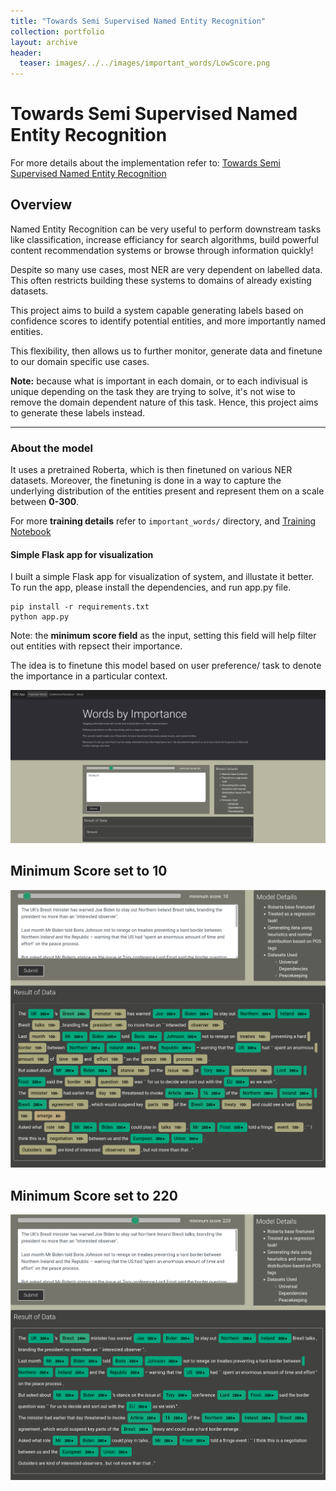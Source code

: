 ```yaml
---
title: "Towards Semi Supervised Named Entity Recognition"
collection: portfolio
layout: archive
header: 
  teaser: images/../../images/important_words/LowScore.png
---
```


# Towards Semi Supervised Named Entity Recognition

For more details about the implementation refer to: [Towards Semi Supervised Named Entity Recognition](https://github.com/TGDivy/Towards-unlabelled-Entity-Detection)

## Overview

Named Entity Recognition can be very useful to perform downstream tasks like classification, increase efficiancy for search algorithms, build powerful content recommendation systems or browse through information quickly!

Despite so many use cases, most NER are very dependent on labelled data. This often restricts building these systems to domains of already existing datasets.

This project aims to build a system capable generating labels based on confidence scores to identify potential entities, and more importantly named entities. 

This flexibility, then allows us to further monitor, generate data and finetune to our domain specific use cases. 

**Note:** because what is important in each domain, or to each indivisual is unique depending on the task they are trying to solve, it's not wise to remove the domain dependent nature of this task. Hence, this project aims to generate these labels instead.

---

### About the model

It uses a pretrained Roberta, which is then finetuned on various NER datasets. Moreover, the finetuning is done in a way to capture the underlying distribution of the entities present and represent them on a scale between **0-300**.

For more **training details** refer to ```important_words/``` directory, and [Training Notebook](important_words/Noun%20Detector%20Train.ipynb)

#### Simple Flask app for visualization

I built a simple Flask app for visualization of system, and illustate it better. To run the app, please install the dependencies, and run app.py file.

```
pip install -r requirements.txt 
python app.py
```

Note: the **minimum score field** as the input, setting this field will help filter out entities with repsect their importance.

The idea is to finetune this model based on user preference/ task to denote the importance in a particular context.

![Overview](images/../../images/important_words/Overview.png)

## Minimum Score set to 10

![Low Score](images/../../images/important_words/LowScore.png)

## Minimum Score set to 220

![High Score](images/../../images/important_words/HighScore.png)